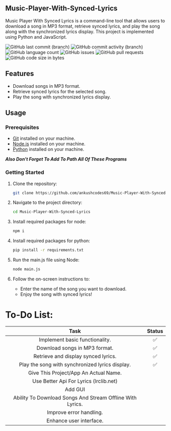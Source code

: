 ## Music-Player-With-Synced-Lyrics

Music Player With Synced Lyrics is a command-line tool that allows users to download a song in MP3 format, retrieve synced lyrics, and play the song along with the synchronized lyrics display. This project is implemented using Python and JavaScript.

![GitHub last commit (branch)](https://img.shields.io/github/last-commit/ankushcodes69/Music-Player-With-Synced-Lyrics/main?style=flat&labelColor=black&label=Last%20Commit&color=39ff14)
![GitHub commit activity (branch)](https://img.shields.io/github/commit-activity/t/ankushcodes69/Music-Player-With-Synced-Lyrics?style=flat&labelColor=black&label=Total%20Commits&color=ff3131)
![GitHub language count](https://img.shields.io/github/languages/count/ankushcodes69/Music-Player-With-Synced-Lyrics?style=flat&label=Languages%20Used&labelColor=black&color=1f51ff)
![GitHub issues](https://img.shields.io/github/issues/ankushcodes69/Music-Player-With-Synced-Lyrics?style=flat&labelColor=black&label=Issues&color=ff3131)
![GitHub pull requests](https://img.shields.io/github/issues-pr/ankushcodes69/Music-Player-With-Synced-Lyrics?style=flat&labelColor=black&label=Pull%20Requests&color=39ff14)
![GitHub code size in bytes](https://img.shields.io/github/languages/code-size/ankushcodes69/Music-Player-With-Synced-Lyrics?style=flat&labelColor=black&label=Code%20Size&color=1f51fc)


## Features

- Download songs in MP3 format.
- Retrieve synced lyrics for the selected song.
- Play the song with synchronized lyrics display.

## Usage

### Prerequisites

- [Git](https://git-scm.com/downloads) installed on your machine.
- [Node.js](https://nodejs.org/en/download) installed on your machine.
- [Python](https://www.python.org/downloads) installed on your machine.

**_Also Don't Forget To Add To Path All Of These Programs_**

### Getting Started

1. Clone the repository:

   ```bash
   git clone https://github.com/ankushcodes69/Music-Player-With-Synced-Lyrics.git

2. Navigate to the project directory:

   ```bash
   cd Music-Player-With-Synced-Lyrics

3. Install required packages for node:
   
   ```bash
   npm i

4. Install required packages for python:

   ```bash
   pip install -r requirements.txt

5. Run the main.js file using Node:

   ```bash
   node main.js

6. Follow the on-screen instructions to:

    - Enter the name of the song you want to download.
    - Enjoy the song with synced lyrics!


# To-Do List:
| Task | Status |
| :-------------: | :-------------: |
| Implement basic functionality. | ✅ |
| Download songs in MP3 format. | ✅ |
| Retrieve and display synced lyrics. | ✅ |
| Play the song with synchronized lyrics display. | ✅ |
| Give This Project/App An Actual Name. |   | 
| Use Better Api For Lyrics (lrclib.net) |   |
| Add GUI |   |
| Ability To Download Songs And Stream Offline With Lyrics. |   |
| Improve error handling. |   |
| Enhance user interface. |   |
